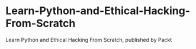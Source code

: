 # Learn-Python-and-Ethical-Hacking-From-Scratch
Learn Python and Ethical Hacking From Scratch, published by Packt
